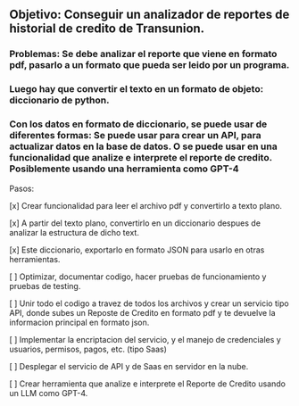 ## Objetivo: Conseguir un analizador de reportes de historial de credito de Transunion.

### Problemas: Se debe analizar el reporte que viene en formato pdf, pasarlo a un formato que pueda ser leido por un programa.

### Luego hay que convertir el texto en un formato de objeto: diccionario de python.

### Con los datos en formato de diccionario, se puede usar de diferentes formas: Se puede usar para crear un API, para actualizar datos en la base de datos. O se puede usar en una funcionalidad que analize e interprete el reporte de credito. Posiblemente usando una herramienta como GPT-4

Pasos:

[x] Crear funcionalidad para leer el archivo pdf y convertirlo a texto plano. 

[x] A partir del texto plano, convertirlo en un diccionario despues de analizar la estructura de dicho text.

[x] Este diccionario, exportarlo en formato JSON para usarlo en otras herramientas.

[ ] Optimizar, documentar codigo, hacer pruebas de funcionamiento y pruebas de testing.

[ ] Unir todo el codigo a travez de todos los archivos y crear un servicio tipo API, donde subes un Reposte de Credito en formato pdf y te devuelve la informacion principal en formato json.

[ ] Implementar la encriptacion del servicio, y el manejo de credenciales y usuarios, permisos, pagos, etc. (tipo Saas)

[ ] Desplegar el servicio de API y de Saas en servidor en la nube.

[ ] Crear herramienta que analize e interprete el Reporte de Credito usando un LLM como GPT-4.
